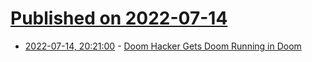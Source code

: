 # [Published on 2022-07-14](index.md)

* [2022-07-14, 20:21:00](https://it.slashdot.org/story/22/07/14/1926237/doom-hacker-gets-doom-running-in-doom?utm_source=rss1.0mainlinkanon&utm_medium=feed) - [Doom Hacker Gets Doom Running in Doom](https://it.slashdot.org/story/22/07/14/1926237/doom-hacker-gets-doom-running-in-doom?utm_source=rss1.0mainlinkanon&utm_medium=feed)
